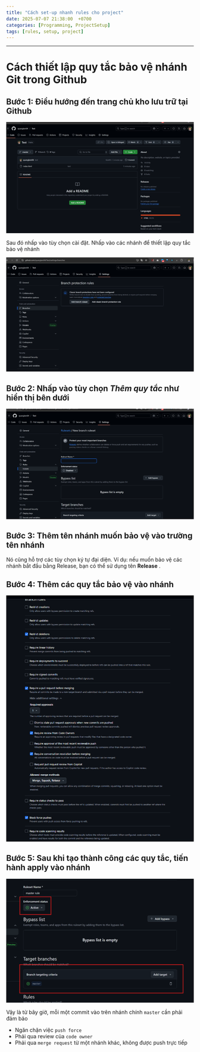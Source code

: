 ```yaml
---
title: "Cách set-up nhanh rules cho project"
date: 2025-07-07 21:38:00  +0700
categories: [Programming, ProjectSetup]
tags: [rules, setup, project]
---
```


---

# Cách thiết lập quy tắc bảo vệ nhánh Git trong Github

## Bước 1: Điều hướng đến trang chủ kho lưu trữ tại Github

<p align="center">
  <img src="/assets/images/git-protect/1.png" alt="Image title_1" />
</p>

Sau đó nhấp vào tùy chọn cài đặt. Nhấp vào các nhánh để thiết lập quy tắc bảo vệ nhánh

<p align="center">
  <img src="/assets/images/git-protect/2.png" alt="Image title_1" />
</p>

## Bước 2: Nhấp vào tùy chọn _Thêm quy tắc_ như hiển thị bên dưới

<p align="center">
  <img src="/assets/images/git-protect/3.png" alt="Image title_1" />
</p>

## Bước 3: Thêm tên nhánh muốn bảo vệ vào trường tên nhánh

Nó cũng hỗ trợ các tùy chọn ký tự đại diện. Ví dụ: nếu muốn bảo vệ các nhánh bắt đầu bằng Release, bạn có thể sử dụng tên **Release** .

## Bước 4: Thêm các quy tắc bảo vệ vào nhánh

<p align="center">
  <img src="/assets/images/git-protect/4.png" alt="Image title_1" />
</p>

## Bước 5: Sau khi tạo thành công các quy tắc, tiến hành apply vào nhánh

<p align="center">
  <img src="/assets/images/git-protect/5.png" alt="Image title_1" />
</p>



Vậy là từ bây giờ, mỗi một commit vào trên nhánh chính `master` cần phải đảm bảo
- Ngăn chặn việc `push force`
- Phải qua review của `code owner`
- Phải qua `merge request` từ một nhánh khác, không được push trực tiếp
